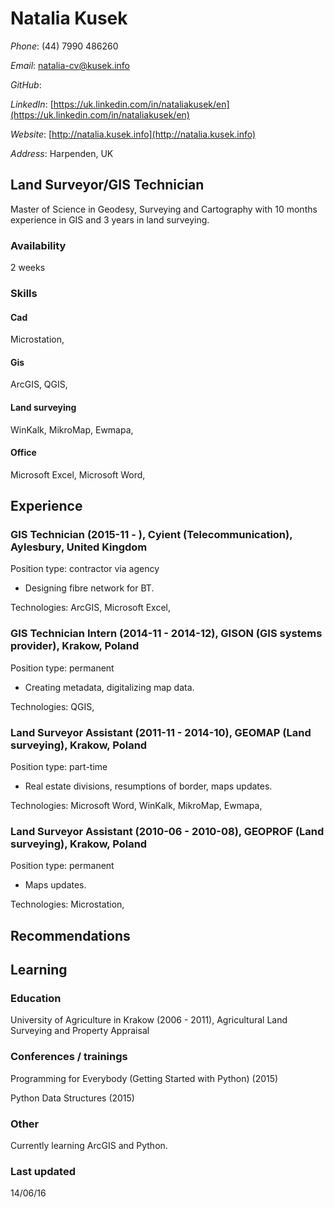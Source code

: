 # Natalia Kusek

*Phone*: (44) 7990 486260

*Email*: natalia-cv@kusek.info

*GitHub*: []()

*LinkedIn*: [https://uk.linkedin.com/in/nataliakusek/en](https://uk.linkedin.com/in/nataliakusek/en)

*Website*: [http://natalia.kusek.info](http://natalia.kusek.info)

*Address*: Harpenden, UK

## Land Surveyor/GIS Technician

Master of Science in Geodesy, Surveying and Cartography with 10 months experience in GIS and 3 years in land surveying.

### Availability

2 weeks

### Skills

#### Cad
Microstation, 

#### Gis
ArcGIS, QGIS, 

#### Land surveying
WinKalk, MikroMap, Ewmapa, 

#### Office
Microsoft Excel, Microsoft Word, 


## Experience

### GIS Technician (2015-11 - ), Cyient (Telecommunication), Aylesbury, United Kingdom
Position type: contractor via agency
* Designing fibre network for BT. 


Technologies: ArcGIS, Microsoft Excel, 

### GIS Technician Intern (2014-11 - 2014-12), GISON (GIS systems provider), Krakow, Poland
Position type: permanent
* Creating metadata, digitalizing map data. 


Technologies: QGIS, 

### Land Surveyor Assistant (2011-11 - 2014-10), GEOMAP (Land surveying), Krakow, Poland
Position type: part-time
* Real estate divisions, resumptions of border, maps updates. 


Technologies: Microsoft Word, WinKalk, MikroMap, Ewmapa, 

### Land Surveyor Assistant (2010-06 - 2010-08), GEOPROF (Land surveying), Krakow, Poland
Position type: permanent
* Maps updates. 


Technologies: Microstation, 


## Recommendations

## Learning

### Education

University of Agriculture in Krakow (2006 - 2011), Agricultural Land Surveying and Property Appraisal


### Conferences / trainings

Programming for Everybody (Getting Started with Python) (2015)

Python Data Structures (2015)


### Other

Currently learning ArcGIS and Python.

### Last updated

14/06/16
